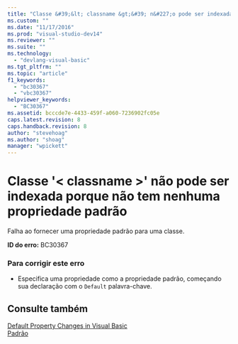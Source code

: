 ```yaml
---
title: "Classe &#39;&lt; classname &gt;&#39; n&#227;o pode ser indexada porque n&#227;o tem nenhuma propriedade padr&#227;o | Microsoft Docs"
ms.custom: ""
ms.date: "11/17/2016"
ms.prod: "visual-studio-dev14"
ms.reviewer: ""
ms.suite: ""
ms.technology: 
  - "devlang-visual-basic"
ms.tgt_pltfrm: ""
ms.topic: "article"
f1_keywords: 
  - "bc30367"
  - "vbc30367"
helpviewer_keywords: 
  - "BC30367"
ms.assetid: bcccde7e-4433-459f-a060-7236902fc05e
caps.latest.revision: 8
caps.handback.revision: 8
author: "stevehoag"
ms.author: "shoag"
manager: "wpickett"
---
```

# Classe &#39;&lt; classname &gt;&#39; n&#227;o pode ser indexada porque n&#227;o tem nenhuma propriedade padr&#227;o
Falha ao fornecer uma propriedade padrão para uma classe.  
  
 **ID do erro:** BC30367  
  
### Para corrigir este erro  
  
-   Especifica uma propriedade como a propriedade padrão, começando sua declaração com o `Default` palavra\-chave.  
  
## Consulte também  
 [Default Property Changes in Visual Basic](http://msdn.microsoft.com/pt-br/9b8cfad7-40ac-4b83-affb-1ff781755a4c)   
 [Padrão](../../visual-basic/language-reference/modifiers/default.md)